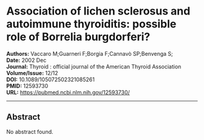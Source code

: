 # Association of lichen sclerosus and autoimmune thyroiditis: possible role of Borrelia burgdorferi?

**Authors:** Vaccaro M;Guarneri F;Borgia F;Cannavò SP;Benvenga S;  
**Date:** 2002 Dec  
**Journal:** Thyroid : official journal of the American Thyroid Association  
**Volume/Issue:** 12/12  
**DOI:** 10.1089/105072502321085261  
**PMID:** 12593730  
**URL:** https://pubmed.ncbi.nlm.nih.gov/12593730/

---

## Abstract

No abstract found.
